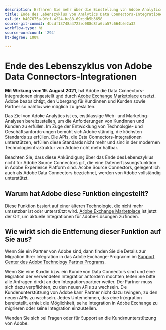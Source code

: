 ```yaml
---
description: Erfahren Sie mehr über die Einstellung von Adobe Analytics Data Connectors-Integrationen.
title: Ende des Lebenszyklus von Analytics Data Connectors-Integrationen
exl-id: b407675a-9fcf-4f24-bc88-69ccdb5b3658
source-git-commit: 4bcdf13748a4723ec088d8fa6ca57c664b3e2a32
workflow-type: ht
source-wordcount: '294'
ht-degree: 100%

---
```


# Ende des Lebenszyklus von Adobe Data Connectors-Integrationen

**Mit Wirkung vom 19. August 2021**, hat Adobe die Data Connectors-Integrationen eingestellt und durch [Adobe Exchange Marketplace](https://exchange.adobe.com/experiencecloud.analytics.html?lang=de#product) ersetzt. Adobe beabsichtigt, den Übergang für Kundinnen und Kunden sowie Partner so nahtlos wie möglich zu gestalten.

Das Ziel von Adobe Analytics ist es, erstklassige Web- und Marketing-Analysen bereitzustellen, um die Anforderungen von Kundinnen und Kunden zu erfüllen. Im Zuge der Entwicklung von Technologie- und Geschäftsanforderungen bemüht sich Adobe ständig, die höchsten Standards zu erfüllen. Die APIs, die Data Connectors-Integrationen unterstützen, erfüllen diese Standards nicht mehr und sind in der modernen Technologieinfrastruktur von Adobe nicht mehr haltbar.

Beachten Sie, dass diese Ankündigung über das Ende des Lebenszyklus nicht für Adobe Source Connectors gilt, die eine Datenerfassungsfunktion in Adobe Experience Platform sind. Adobe Source Connectors, gelegentlich auch als Adobe Data Connectors bezeichnet, werden von Adobe vollständig unterstützt.

## Warum hat Adobe diese Funktion eingestellt?

Diese Funktion basiert auf einer älteren Technologie, die nicht mehr umsetzbar ist oder unterstützt wird. [Adobe Exchange Marketplace](https://exchange.adobe.com/experiencecloud.analytics.html?lang=de#product) ist jetzt der Ort, um aktuelle Integrationen für Adobe-Lösungen zu finden.

## Wie wirkt sich die Entfernung dieser Funktion auf Sie aus?

Wenn Sie ein Partner von Adobe sind, dann finden Sie die Details zur Migration Ihrer Integration in das Adobe Exchange-Programm im [Support Center des Adobe Technology Partner Programs](https://adobeexchangeec.zendesk.com/hc/de-de/articles/360003867071-Adobe-Analytics-Integration-Tools).

Wenn Sie eine Kundin bzw. ein Kunde von Data Connectors sind und eine Migration der verwendeten Integration anfordern möchten, leiten Sie bitte alle Anfragen direkt an den Integrationspartner weiter. Der Partner muss sich dazu verpflichten, zu den neuen APIs zu wechseln. Die Kundenunterstützung von Adobe kann Partner nicht dazu zwingen, zu den neuen APIs zu wechseln. Jedes Unternehmen, das eine Integration bereitstellt, erhielt die Möglichkeit, seine Integration in Adobe Exchange zu migrieren oder seine Integration einzustellen.

Wenden Sie sich bei Fragen oder für Support an die Kundenunterstützung von Adobe.
